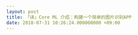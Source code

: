 ```yaml
---
layout: post
title: 「译」Core ML 介绍：构建一个简单的图片识别APP
date: 2018-07-31 10:26:24.000000000 +09:00
---
```


